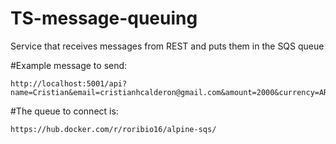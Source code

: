 # TS-message-queuing
Service that receives messages from REST and puts them in the SQS queue

#Example message to send:

```
http://localhost:5001/api?name=Cristian&email=cristianhcalderon@gmail.com&amount=2000&currency=ARG
```

#The queue to connect is: 

```
https://hub.docker.com/r/roribio16/alpine-sqs/
```
